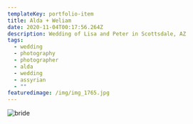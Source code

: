 ```yaml
---
templateKey: portfolio-item
title: Alda + Weliam
date: 2020-11-04T00:17:56.264Z
description: Wedding of Lisa and Peter in Scottsdale, AZ
tags:
  - wedding
  - photography
  - photographer
  - alda
  - wedding
  - assyrian
  - ""
featuredimage: /img/img_1765.jpg
---
```

![bride](/img/img_1765.jpg "Alda")
